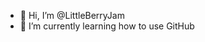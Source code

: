 - 👋 Hi, I’m @LittleBerryJam
- 🌱 I’m currently learning how to use GitHub

<!---
LittleBerryJam/LittleBerryJam is a ✨ special ✨ repository because its `README.md` (this file) appears on your GitHub profile.
You can click the Preview link to take a look at your changes.
--->
